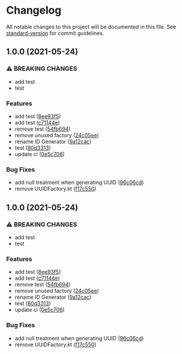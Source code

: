# Changelog

All notable changes to this project will be documented in this file. See [standard-version](https://github.com/conventional-changelog/standard-version) for commit guidelines.

## 1.0.0 (2021-05-24)


### ⚠ BREAKING CHANGES

* add test
* test

### Features

* add test ([8ee93f5](https://github.com/akmere-almeida/sample-library/commit/8ee93f529f1a31b47f1f1a8a12efc145744d5689))
* add test ([c71144e](https://github.com/akmere-almeida/sample-library/commit/c71144eeeeedfc441fc4ac1dcd87233e3df3b5a9))
* remove test ([54fb694](https://github.com/akmere-almeida/sample-library/commit/54fb6945906b5d20059440245a9eea1eb496afe5))
* remove unused factory ([24c05ee](https://github.com/akmere-almeida/sample-library/commit/24c05ee6e4047a373786ed2d237ef53c6318c47f))
* rename ID Generator ([9a12cac](https://github.com/akmere-almeida/sample-library/commit/9a12cac3ca98b41435aeb36c58f4e6f5c438577f))
* test ([80d3313](https://github.com/akmere-almeida/sample-library/commit/80d33137f90f49c08ba41527c3f7ba34e6866322))
* update ci ([0e5c706](https://github.com/akmere-almeida/sample-library/commit/0e5c706168c7dd00bf6eb381f9f77f875ebbf524))


### Bug Fixes

* add null treatment when generating UUID ([96c06cd](https://github.com/akmere-almeida/sample-library/commit/96c06cdbe693cf732fc91d14cc98308fadb09158))
* remove UUIDFactory.kt ([f17c550](https://github.com/akmere-almeida/sample-library/commit/f17c550202dfd9316eec9cef4be456c24c711299))

## 1.0.0 (2021-05-24)


### ⚠ BREAKING CHANGES

* add test
* test

### Features

* add test ([8ee93f5](https://github.com/akmere-almeida/sample-library/commit/8ee93f529f1a31b47f1f1a8a12efc145744d5689))
* add test ([c71144e](https://github.com/akmere-almeida/sample-library/commit/c71144eeeeedfc441fc4ac1dcd87233e3df3b5a9))
* remove test ([54fb694](https://github.com/akmere-almeida/sample-library/commit/54fb6945906b5d20059440245a9eea1eb496afe5))
* remove unused factory ([24c05ee](https://github.com/akmere-almeida/sample-library/commit/24c05ee6e4047a373786ed2d237ef53c6318c47f))
* rename ID Generator ([9a12cac](https://github.com/akmere-almeida/sample-library/commit/9a12cac3ca98b41435aeb36c58f4e6f5c438577f))
* test ([80d3313](https://github.com/akmere-almeida/sample-library/commit/80d33137f90f49c08ba41527c3f7ba34e6866322))
* update ci ([0e5c706](https://github.com/akmere-almeida/sample-library/commit/0e5c706168c7dd00bf6eb381f9f77f875ebbf524))


### Bug Fixes

* add null treatment when generating UUID ([96c06cd](https://github.com/akmere-almeida/sample-library/commit/96c06cdbe693cf732fc91d14cc98308fadb09158))
* remove UUIDFactory.kt ([f17c550](https://github.com/akmere-almeida/sample-library/commit/f17c550202dfd9316eec9cef4be456c24c711299))
